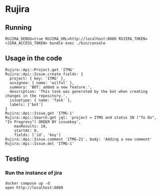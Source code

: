 # Rujira

## Running

    RUJIRA_DEBUG=true RUJIRA_URL=http://localhost:8080 RUJIRA_TOKEN=<JIRA_ACCESS_TOKEN> bundle exec ./bin/console

## Usage in the code

    Rujira::Api::Project.get 'ITMG'
    Rujira::Api::Issue.create fields: {
      project: { key: 'ITMG' },
      assignee: { name: 'wilful' },
      summary: 'BOT: added a new feature.',
      description: 'This task was generated by the bot when creating changes in the repository.',
      issuetype: { name: 'Task' },
      labels: ['bot']
    }
    Rujira::Api::Issue.get 'ITMG-1'
    Rujira::Api::Search.get jql: 'project = ITMG and status IN ("To Do", "In Progress") ORDER BY issuekey',
        maxResults: 10,
        startAt: 0,
        fields: ['id', 'key']
    Rujira::Api::Issue.comment 'ITMG-21', body: 'Adding a new comment'
    Rujira::Api::Issue.del 'ITMG-1'

## Testing

### Run the instance of jira

    docker compose up -d
    open http://localhost:8080
